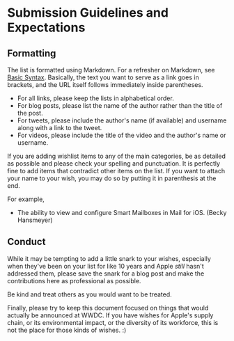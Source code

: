 # Submission Guidelines and Expectations

## Formatting
The list is formatted using Markdown. For a refresher on Markdown, see [Basic Syntax](https://www.markdownguide.org/basic-syntax/). Basically, the text you want to serve as a link goes in brackets, and the URL itself follows immediately inside parentheses. 

- For all links, please keep the lists in alphabetical order.
- For blog posts, please list the name of the author rather than the title of the post.
- For tweets, please include the author's name (if available) and username along with a link to the tweet.
- For videos, please include the title of the video and the author's name or username.

If you are adding wishlist items to any of the main categories, be as detailed as possible and please check your spelling and punctuation. It is perfectly fine to add items that contradict other items on the list. If you want to attach your name to your wish, you may do so by putting it in parenthesis at the end. 

For example,
- The ability to view and configure Smart Mailboxes in Mail for iOS. (Becky Hansmeyer)

## Conduct
While it may be tempting to add a little snark to your wishes, especially when they've been on your list for like 10 years and Apple *still* hasn't addressed them, please save the snark for a blog post and make the contributions here as professional as possible.

Be kind and treat others as you would want to be treated.

Finally, please try to keep this document focused on things that would actually be announced at WWDC. If you have wishes for Apple's supply chain, or its environmental impact, or the diversity of its workforce, this is not the place for those kinds of wishes. :)

